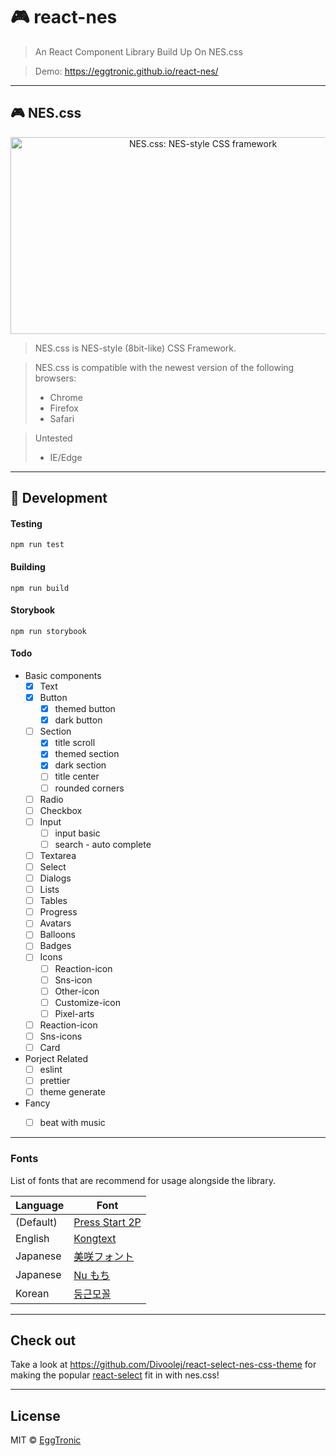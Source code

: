 # 🎮 react-nes
> An React Component Library Build Up On NES.css

> Demo: https://eggtronic.github.io/react-nes/
---
## 🎮 NES.css
<div align="center">
  <a href="https://nostalgic-css.github.io/NES.css/" target="_blank"><img src="https://user-images.githubusercontent.com/5305599/49061716-da649680-f254-11e8-9a89-d95a7407ec6a.png" alt="NES.css: NES-style  CSS framework" style="max-width: 100%;" width="600" height="315"></a>
</div>

>NES.css is NES-style (8bit-like) CSS Framework.

>NES.css is compatible with the newest version of the following
 browsers:
>* Chrome
>* Firefox
>* Safari

>Untested
>* IE/Edge

---
## 🔨 Development

 #### Testing
`npm run test`

 #### Building
`npm run build`

 #### Storybook
`npm run storybook`

 #### Todo
 - Basic components
   - [x] Text
   - [x] Button
        - [x] themed button
        - [x] dark button
   - [ ] Section
        - [x] title scroll
        - [x] themed section
        - [x] dark section
        - [ ] title center
        - [ ] rounded corners
   - [ ] Radio
   - [ ] Checkbox
   - [ ] Input
        - [ ] input basic
        - [ ] search - auto complete
   - [ ] Textarea
   - [ ] Select
   - [ ] Dialogs
   - [ ] Lists
   - [ ] Tables
   - [ ] Progress
   - [ ] Avatars
   - [ ] Balloons
   - [ ] Badges
   - [ ] Icons
        - [ ] Reaction-icon
        - [ ] Sns-icon
        - [ ] Other-icon
        - [ ] Customize-icon
        - [ ] Pixel-arts
   - [ ] Reaction-icon
   - [ ] Sns-icons
   - [ ] Card
   
- Porject Related
   - [ ] eslint
   - [ ] prettier
   - [ ] theme generate

- Fancy
   - [ ] beat with music


---

### Fonts
List of fonts that are recommend for usage alongside the library.

| Language  | Font                                                               |
| --------- | ------------------------------------------------------------------ |
| (Default) | [Press Start 2P](https://fonts.google.com/specimen/Press+Start+2P) |
| English   | [Kongtext](https://www.dafont.com/kongtext.font)                   |
| Japanese  | [美咲フォント](http://littlelimit.net/misaki.htm)                  |
| Japanese  | [Nu もち](http://kokagem.sakura.ne.jp/font/mochi/)                 |
| Korean    | [둥근모꼴](http://cactus.tistory.com/193)                              |
---

## Check out
Take a look at https://github.com/Divoolej/react-select-nes-css-theme for making the popular [react-select](https://github.com/JedWatson/react-select) fit in with nes.css!

---
## License

MIT © [EggTronic](https://github.com/eggtronic)